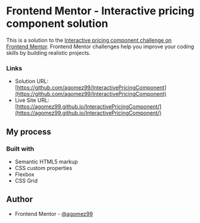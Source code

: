 # Frontend Mentor - Interactive pricing component solution

This is a solution to the [Interactive pricing component challenge on Frontend Mentor](https://www.frontendmentor.io/challenges/interactive-pricing-component-t0m8PIyY8). Frontend Mentor challenges help you improve your coding skills by building realistic projects. 

### Links

- Solution URL: [https://github.com/agomez99/InteractivePricingComponent](https://github.com/agomez99/InteractivePricingComponent)
- Live Site URL: [https://agomez99.github.io/InteractivePricingComponent/](https://agomez99.github.io/InteractivePricingComponent/)

## My process

### Built with

- Semantic HTML5 markup
- CSS custom properties
- Flexbox
- CSS Grid

## Author

- Frontend Mentor - [@agomez99](https://www.frontendmentor.io/profile/agomez99)
